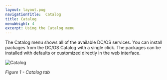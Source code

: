 ```yaml
---
layout: layout.pug
navigationTitle:  Catalog
title: Catalog
menuWeight: 4
excerpt: Using the Catalog menu
---
```


The Catalog menu shows all of the available DC/OS services. You can install packages from the DC/OS Catalog with a single click. The packages can be installed with defaults or customized directly in the web interface.

![Catalog](/1.13/img/GUI-Catalog-Main_View-1_12.png)

<p><i>Figure 1 - Catalog tab</i></p>
